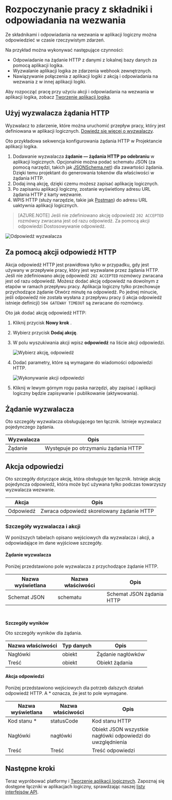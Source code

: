 <properties
    pageTitle="Używanie akcji i odpowiadania na wezwania | Microsoft Azure"
    description="Omówienie wyzwalacza i odpowiadania na wezwania i akcji w aplikacji programu logiczny Azure"
    services=""
    documentationCenter=""
    authors="jeffhollan"
    manager="erikre"
    editor=""
    tags="connectors"/>

<tags
   ms.service="logic-apps"
   ms.devlang="na"
   ms.topic="article"
   ms.tgt_pltfrm="na"
   ms.workload="na"
   ms.date="07/18/2016"
   ms.author="jehollan"/>

# <a name="get-started-with-the-request-and-response-components"></a>Rozpoczynanie pracy z składniki i odpowiadania na wezwania

Ze składnikami i odpowiadania na wezwania w aplikacji logiczny można odpowiedzieć w czasie rzeczywistym zdarzeń.

Na przykład można wykonywać następujące czynności:

- Odpowiadanie na żądanie HTTP z danymi z lokalnej bazy danych za pomocą aplikacji logika.
- Wyzwalanie aplikacji logika ze zdarzenia webhook zewnętrznych.
- Nawiązywanie połączenia z aplikacji logiki z akcją i odpowiadania na wezwania z w innej aplikacji logiki.

Aby rozpocząć pracę przy użyciu akcji i odpowiadania na wezwania w aplikacji logika, zobacz [Tworzenie aplikacji logika](../app-service-logic/app-service-logic-create-a-logic-app.md).

## <a name="use-the-http-request-trigger"></a>Użyj wyzwalacza żądania HTTP

Wyzwalacz to zdarzenie, które można uruchomić przepływ pracy, który jest definiowana w aplikacji logicznych. [Dowiedz się więcej o wyzwalaczy](connectors-overview.md).

Oto przykładowa sekwencja konfigurowania żądania HTTP w Projektancie aplikacji logika.

1. Dodawanie wyzwalacza **żądanie — żądania HTTP po odebraniu** w aplikacji logicznych. Opcjonalnie można podać schematu JSON (za pomocą narzędzi, takich jak [JSONSchema.net](http://jsonschema.net)) dla zawartości żądania. Dzięki temu projektant do generowania tokenów dla właściwości w żądania HTTP.
2. Dodaj inną akcję, dzięki czemu możesz zapisać aplikację logicznych.
3. Po zapisaniu aplikacji logiczny, zostanie wyświetlony adresu URL żądania HTTP z karty wezwanie.
4. WPIS HTTP (służy narzędzie, takie jak [Postman](https://www.getpostman.com/)) do adresu URL uaktywnia aplikacji logicznych.

>[AZURE.NOTE] Jeśli nie zdefiniowano akcję odpowiedź `202 ACCEPTED` rozmówcy zwracana jest od razu odpowiedź. Za pomocą akcji odpowiedzi Dostosowywanie odpowiedź.

![Odpowiedź wyzwalacza](./media/connectors-native-reqres/using-trigger.png)

## <a name="use-the-http-response-action"></a>Za pomocą akcji odpowiedź HTTP

Akcja odpowiedź HTTP jest prawidłowa tylko w przypadku, gdy jest używany w przepływie pracy, który jest wyzwalane przez żądania HTTP. Jeśli nie zdefiniowano akcję odpowiedź `202 ACCEPTED` rozmówcy zwracana jest od razu odpowiedź.  Możesz dodać akcję odpowiedź na dowolnym z etapów w ramach przepływu pracy. Aplikacja logiczny tylko przechowuje przychodzące żądanie Otwórz minutę na odpowiedź.  Po jednej minucie, jeśli odpowiedź nie została wysłana z przepływu pracy (i akcja odpowiedź istnieje definicji) `504 GATEWAY TIMEOUT` są zwracane do rozmówcy.

Oto jak dodać akcję odpowiedź HTTP:

1. Kliknij przycisk **Nowy krok** .
2. Wybierz przycisk **Dodaj akcję**.
3. W polu wyszukiwania akcji wpisz **odpowiedź** na liście akcji odpowiedzi.

    ![Wybierz akcję, odpowiedź](./media/connectors-native-reqres/using-action-1.png)

4. Dodać parametry, które są wymagane do wiadomości odpowiedzi HTTP.

    ![Wykonywanie akcji odpowiedzi](./media/connectors-native-reqres/using-action-2.png)

5. Kliknij w lewym górnym rogu paska narzędzi, aby zapisać i aplikacji logiczny będzie zapisywanie i publikowanie (aktywowania).

## <a name="request-trigger"></a>Żądanie wyzwalacza

Oto szczegóły wyzwalacza obsługującego ten łącznik. Istnieje wyzwalacz pojedynczego żądania.

|Wyzwalacza|Opis|
|---|---|
|Żądanie|Występuje po otrzymaniu żądania HTTP|

## <a name="response-action"></a>Akcja odpowiedzi

Oto szczegóły dotyczące akcję, która obsługuje ten łącznik. Istnieje akcję pojedyncza odpowiedź, która może być używana tylko podczas towarzyszy wyzwalacza wezwanie.

|Akcja|Opis|
|---|---|
|Odpowiedź|Zwraca odpowiedź skorelowany żądanie HTTP|

### <a name="trigger-and-action-details"></a>Szczegóły wyzwalacza i akcji

W poniższych tabelach opisano wejściowych dla wyzwalacza i akcji, a odpowiadające im dane wyjściowe szczegóły.

#### <a name="request-trigger"></a>Żądanie wyzwalacza
Poniżej przedstawiono pole wyzwalacza z przychodzące żądanie HTTP.

|Nazwa wyświetlana|Nazwa właściwości|Opis|
|---|---|---|
|Schemat JSON|schematu|Schemat JSON żądania HTTP|
<br>

**Szczegóły wyników**

Oto szczegóły wyników dla żądania.

|Nazwa właściwości|Typ danych|Opis|
|---|---|---|
|Nagłówki|obiekt|Żądanie nagłówków|
|Treść|obiekt|Obiekt żądania|

#### <a name="response-action"></a>Akcja odpowiedzi

Poniżej przedstawiono wejściowych dla potrzeb dalszych działań odpowiedź HTTP. A * oznacza, że jest to pole wymagane.

|Nazwa wyświetlana|Nazwa właściwości|Opis|
|---|---|---|
|Kod stanu *|statusCode|Kod stanu HTTP|
|Nagłówki|nagłówki|Obiekt JSON wszystkie nagłówki odpowiedzi do uwzględnienia|
|Treść|Treść|Treść odpowiedzi|

## <a name="next-steps"></a>Następne kroki

Teraz wypróbować platformy i [Tworzenie aplikacji logicznych](../app-service-logic/app-service-logic-create-a-logic-app.md). Zapoznaj się dostępne łączniki w aplikacjach logiczny, sprawdzając naszej [listy interfejsów API](apis-list.md).

